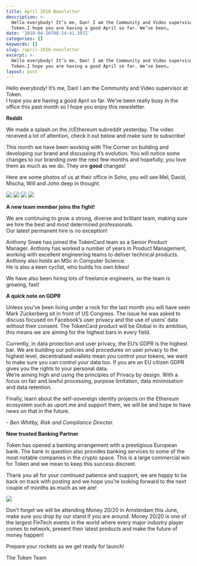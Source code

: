 ```yaml
---
title: April 2018 Newsletter
description: >-
  Hello everybody! It’s me, Dan! I am the Community and Video supervisor at
  Token.I hope you are having a good April so far. We’ve been…
date: '2018-04-26T08:24:41.307Z'
categories: []
keywords: []
slug: /april-2018-newsletter
excerpt: >-
  Hello everybody! It’s me, Dan! I am the Community and Video supervisor at
  Token.I hope you are having a good April so far. We’ve been…
layout: post
---
```


Hello everybody! It’s me, Dan! I am the Community and Video supervisor at Token.  
I hope you are having a good April so far. We’ve been really busy in the office this past month so I hope you enjoy this newsletter.

**Reddit**

We made a splash on the /r/Ethereum subreddit yesterday. The video received a lot of attention, check it out below and make sure to subscribe!

This month we have been working with The Corner on building and developing our brand and discussing it’s evolution. You will notice some changes to our branding over the next few months and hopefully, you love them as much as we do. They are **good** changes!

Here are some photos of us at their office in Soho, you will see Mel, David, Mischa, Will and John deep in thought.

![](/images/1__Crk4Z7CfOKGjKk850QBjCw.jpeg)
![](/images/1__q5i__kqRRRqcSYl0QQkkDaQ.jpeg)
![](/images/1__zkYDOrTflT__G4QLjZLILUw.jpeg)
![](/images/1__ASVtXoMOK4gGHeJFuJtJjw.jpeg)

**A new team member joins the fight!**

We are continuing to grow a strong, diverse and brilliant team, making sure we hire the best and most determined professionals.  
Our latest permanent hire is no exception!

Anthony Smee has joined the TokenCard team as a Senior Product Manager. Anthony has worked a number of years in Product Management, working with excellent engineering teams to deliver technical products. Anthony also holds an MSc in Computer Science.   
He is also a keen cyclist, who builds his own bikes!

We have also been hiring lots of freelance engineers, so the team is growing, fast!

**A quick note on GDPR**

Unless you’ve been living under a rock for the last month you will have seen Mark Zuckerberg sit in front of US Congress. The issue he was asked to discuss focused on Facebook’s user privacy and the use of users’ data without their consent. The TokenCard product will be Global in its ambition, this means we are aiming for the highest bars in every field.

Currently, in data protection and user privacy, the EU’s GDPR is the highest bar. We are building our policies and procedures on user privacy to the highest level, decentralised wallets mean you control your tokens, we want to make sure you can control your data too. If you are an EU citizen GDPR gives you the rights to your personal data.  
We’re aiming high and using the principles of Privacy by design. With a focus on fair and lawful processing, purpose limitation, data minimisation and data retention.

Finally, learn about the self-sovereign identity projects on the Ethereum ecosystem such as uport.me and support them, we will be and hope to have news on that in the future.

_\- Ben Whitby, Risk and Compliance Director._

**New trusted Banking Partner**

Token has opened a banking arrangement with a prestigious European bank. The bank in question also provides banking services to some of the most notable companies in the crypto space. This is a large commercial win for Token and we mean to keep this success discreet.

Thank you all for your continued patience and support, we are happy to be back on track with posting and we hope you’re looking forward to the next couple of months as much as we are!

![](/images/1__GcEerawmXHjrga6sT5FX1Q.jpeg)

Don’t forget we will be attending Money 20/20 in Amsterdam this June, make sure you drop by our stand if you are around. Money 20/20 is one of the largest FinTech events in the world where every major industry player comes to network, present their latest products and make the future of money happen!

Prepare your rockets as we get ready for launch!

The Token Team